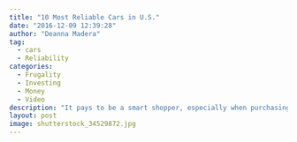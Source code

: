 ```yaml
---
title: "10 Most Reliable Cars in U.S."
date: "2016-12-09 12:39:28"
author: "Deanna Madera"
tag:
  - cars
  - Reliability
categories:
  - Frugality
  - Investing
  - Money
  - Video
description: "It pays to be a smart shopper, especially when purchasing a car. Make sure you check out the most reliable cars before heading out to the dealership. So which cars made the top 10 according to Consumer Reports?"
layout: post
image: shutterstock_34529872.jpg
---
```


<div wibbitz="wbtz-static-embed" wibbitz-autoplay="true" wibbitz-clip-id="be499cf29120440ae89c7be01a91fae1b" wibbitz-next="auto"></div><script>(function(d, s, id) {
	if (d.getElementById(id)) return;
	var js = d.createElement(s); js.id = id;
	js.src = '//cdn4.wibbitz.com/static.js';
	d.getElementsByTagName('body')[0].appendChild(js);
}(document, 'script', 'wibbitz-static-embed'));</script>
